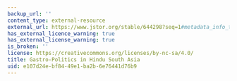 ```yaml
---
backup_url: ''
content_type: external-resource
external_url: https://www.jstor.org/stable/644298?seq=1#metadata_info_tab_contents
has_external_licence_warning: true
has_external_license_warning: true
is_broken: ''
license: https://creativecommons.org/licenses/by-nc-sa/4.0/
title: Gastro-Politics in Hindu South Asia
uid: e107d24e-bf84-49e1-ba2b-6e76441d76b9
---
```

